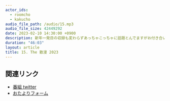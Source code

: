 ```yaml
---
actor_ids:
  - roomcho
  - kakucho
audio_file_path: /audio/15.mp3
audio_file_size: 42449292
date: 2023-02-10 14:30:00 +0900
description: 新年一発目の収録も変わらずあっちゃこっちゃに話題とんでますがお付き合いください🙇バイトの話から胸熱の話まで🔥 おたより紹介/悪意に弱い/リーガルエビデンスラジオ/私はコレでバイトをやめました/ぼくのかんがえたさいきょうのまち御殿場/王将戦について/25級です/思慮深いお言葉
duration: "46:03"
layout: article
title: 15. The 散漫 2023
---
```


## 関連リンク

- [番組 twitter](https://twitter.com/migikarachi)
- [おたよりフォーム](https://docs.google.com/forms/d/e/1FAIpQLSfCo_pOeUstqHMCWlYCWiUV7CNOls7UOgEKgCIMOYv2IbasfA/viewform)
